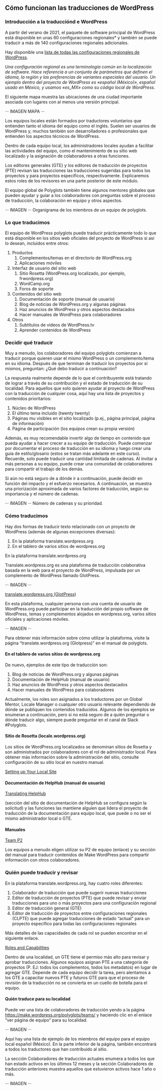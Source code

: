 

## Cómo funcionan las traducciones de WordPress

### Introducción a la traducciónd e WordPress

A partir del verano de 2021, el paquete de software principal de WordPress está disponible en unas 60 configuraciones regionales* y también se puede traducir a más de 140 configuraciones regionales adicionales.

Hay disponible una [lista de todas las configuraciones regionales de WordPress](make.wordpress.org/polyglots/teams).

_Una configuración regional es una terminología común en la localización de software. Hace referencia a un conjunto de parámetros que definen el idioma, la región y las preferencias de variantes especiales del usuario. Un ejemplo dentro del proyecto de WordPress es «español (México)», español usado en México, y usamos «es_MX» como su código local de WordPress._

El siguiente mapa muestra las ubicaciones de una ciudad importante asociada con lugares con al menos una versión principal.

··· IMAGEN MAPA ···

Los equipos locales están formados por traductores voluntarios que entienden tanto el idioma del equipo como el inglés. Suelen ser usuarios de WordPress y, muchos también son desarrolladores o profesionales que entienden los aspectos técnicos de WordPress.

Dentro de cada equipo local, los administradores locales ayudan a facilitar las actividades del equipo, como el mantenimiento de su sitio web localizado y la asignación de colaboradores a otras funciones.

Los editores generales (GTE) y los editores de traducción de proyectos (PTE) revisan las traducciones las traducciones sugeridas para todos los proyectos y para proyectos específicos, respectivamente. Explicaremos estos roles de los revisores en una parte posterior de este módulo.

El equipo global de Polyglots también tiene algunos mentores globales que pueden ayudar y guiar a los colaboradores con preguntas sobre el proceso de traducción, la colaboración en equipo y otros aspectos.

··· IMAGEN ··· Organigrama de los miembros de un equipo de polyglots.

### Lo que traducimos

El equipo de WordPress polyglots puede traducir prácticamente todo lo que está disponible en los sitios web oficiales del proyecto de WordPress si así lo desean, incluidos entre otros:

1. Productos
	1. Complementos/temas en el directorio de WordPress.org
	2. Aplicaciones móviles
2. Interfaz de usuario del sitio web
	1. Sitio Rosetta (WordPress.org localizado, por ejemplo, frwordpress.org)
	2. WordCamp.org
	3. Foros de soporte
3. Contenidos del sitio web
	1. Documentación de soporte (manual de usuario)
	2. Blog de noticias de WordPress.org y algunas páginas
	3. Haz anuncios de WordPress y otros aspectos destacados
	4. Hacer manuales de WordPress para colaboradores 
4. Otros
	1. Subtítulos de videos de WordPress.tv
	2. Aprender contenidos de WordPress

### Decidir qué traducir

Muy a menudo, los colaboradores del equipo polyglots comienzan a traducir porque quieren usar el mismo WordPress o un complemento/tema en su idioma. Después de que terminan de traducir los proyectos por sí mismos, preguntan: ¿Qué debo traducir a continuación?

La respuesta realmente depende de lo que el contribuyente está tratando de lograr a través de su contribución y el estado de traducción de su localidad. Para aquellos que solo quieren ayudar al proyecto de WordPress con la traducción de cualquier cosa, aquí hay una lista de proyectos y contenidos prioritarios:

1. Núcleo de WordPress
2. El último tema incluido (twenty twenty)
3. Páginas mu visibles en el sitio localizado (p.ej., página principal, página de información)
4. Página de participación (los equipos crean su propia versión)

Además, es muy recomendable invertir algo de tiempo en contenido que pueda ayudar a hacer crecer a su equipo de traducción. Puede comenzar por documentar el proceso de traducción en su idioma y luego crear una guía de estilo/glosario (estos se tratan más adelante en este curso). Recuerde, solo puede traducir una cantidad limitada de cadenas. Al invitar a más personas a su equipo, puede crear una comunidad de colaboradores para compartir el trabajo de los demás.

Si aún no está seguro de a dónde ir a continuación, puede decidir en función del impacto y el esfuerzo necesarios. A continuación, se muestra una priorización aproximada de varios factores de traducción, según su importancia y el número de cadenas.

··· IMAGEN ··· Número de cadenas y su prioridad.

### Cómo traducimos

Hay dos formas de traducir texto relacionado con un proyecto de WordPress (además de algunas excepciones diversas):

1. En la plataforma translate.wordpress.org
2. En el tablero de varios sitios de wordpress.org

En la plataforma translate.wordpress.org

Translate.wordpress.org es una plataforma de traducción colaborativa basada en la web para el proyecto de WordPress, impulsada por un complemento de WordPress llamado GlotPress.

··· IMAGEN ···

[translate.wordpress.org (GlotPress)](https://make.wordpress.org/polyglots/handbook/translating/glotpress-translate-wordpress-org/)

En esta plataforma, cualquier persona con una cuenta de usuario de WordPress.org puede participar en la traducción del propio software de WordPress, temas y complementos alojados en wordpress.org, varios sitios oficiales y aplicaciones móviles.

··· IMAGEN ···

Para obtener más información sobre cómo utilizar la plataforma, visite la página “translate.wordpress.org (Glotpress)” en el manual de polyglots.

#### En el tablero de varios sitios de wordpress.org

De nuevo, ejemplos de este tipo de traducción son:
1. Blog de noticias de WordPress.org y algunas páginas
2. Documentación de HelpHub (manual de usuario)
3. Haz anuncios de WordPress y otros aspectos destacados
4. Hacer manuales de WordPress para colaboradores

Actualmente, los roles son asignados a los traductores por un Global Mentor, Locale Manager o cualquier otro usuario relevante dependiendo de dónde se publiquen los contenidos traducidos. Algunos de los ejemplos se enumeran a continuación, pero si no está seguro de a quién preguntar o dónde traducir algo, siempre puede preguntar en el canal de Slack #Polyglots.

#### Sitio de Rosetta (locale.wordpress.org)

Los sitios de WordPress.org localizados se denominan sitios de Rosetta y son administrados por colaboradores con el rol de administrador local. Para obtener más información sobre la administración del sitio, consulte configuración de su sitio local en nuestro manual.

[Setting up Your Local Site](https://make.wordpress.org/polyglots/handbook/for-locale-managers/setting-up-your-local-site/)

#### Documentación de HelpHub (manual de usuario)

[Translating HelpHub](https://make.wordpress.org/docs/handbook/helphub/translating-helphub/)

(sección del sitio de documentación de HelpHub se configura según la solicitud) y las funciones las mantiene alguien que lidera el proyecto de traducción de la documentación para equipo local, que puede o no ser el mismo administrador local o GTE.

#### Manuales

[Team P2](https://make.wordpress.org/polyglots/handbook/for-locale-managers/team-o2/)

Los equipos a menudo eligen utilizar su P2 de equipo (enlace)  y su sección del manual para traducir contenidos de Make WordPress para compartir información con otros colaboradores.

### Quién puede traducir y revisar

En la plataforma translate.wordpress.org, hay cuatro roles diferentes:

1. Colaborador de traducción que puede sugerir nuevas traducciones
2. Editor de traducción de proyectos (PTE) que puede revisar y enviar traducciones para uno o más proyectos para una configuración regional
3. Editor de traducción general (GTE)
4. Editor de traducción de proyectos entre configuraciones regionales (CLPTE) que puede agregar traducciones de estado “actual” para un proyecto específico para todas las configuraciones regionales

Más detalles de las capacidades de cada rol se pueden encontrar en el siguiente enlace.

[Roles and Capabilities](https://make.wordpress.org/polyglots/handbook/about/roles-and-capabilities/)

Dentro de una localidad, un GTE tiene el permiso más alto para revisar y aprobar traducciones. Algunos equipos asignan PTE a una categoría de proyectos (P. EJ: todos los complementos, todos los metadatos) en lugar de agregar GTE. Depende de cada equipo decidir la tarea, pero alentamos a los GTE a capacitar nuevos PTE y futuros GTE para que el proceso de revisión de la traducción no se convierta en un cuello de botella para el equipo.

#### Quién traduce para su localidad

Puede ver una lista de colaboradores de traducción yendo a la página https://make.wordpress.org/polyglots/teams/ y haciendo clic en el enlace  “ver página de equipo” para su localidad.

··· IMAGEN ···

Aquí hay una lista de ejemplo de los miembros del equipo para el equipo local español (México). En la parte inferior de la página, también encontrará a todos los traductores que han contribuido al sitio.

La sección Colaboradores de traducción actuales enumera a todos los que han estado activos en los últimos 12 meses y la sección Colaboradores de traducción anteriores muestra aquellos que estuvieron activos hace 1 año o más.

··· IMAGEN ···
